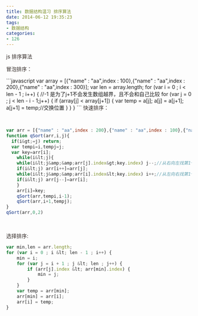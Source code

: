 ```yaml
---
title: 数据结构温习 排序算法
date: 2014-06-12 19:35:23
tags:
- 数据结构
categories:
- 126
---
```

<p style="color: #362e2b;">js 排序算法</p>
<p style="color: #362e2b;">冒泡排序：</p>
<!--more-->
```javascript
var array = [{"name" : "aa",index : 100},{"name" : "aa",index : 200},{"name" : "aa",index : 300}];  
var len = array.length;  
for (var i = 0 ; i &lt; len - 1 ; i++) { //-1 是为了j+1不会发生数组越界，且不会和自己比较  
    for (var  j = 0 ; j &lt; len - i - 1;j++) {  
        if (array[j] &lt; array[j+1]) {  
            var temp = a[j];  
            a[j] = a[j+1];  
            a[j+1] = temp;//交换位置  
        }  
    }  
}
```
<span style="color: #362e2b;">快速排序：</span>

&nbsp;
```javascript
var arr = [{"name" : "aa",index : 200},{"name" : "aa",index : 100},{"name" : "aa",index : 300}];  
function qSort(arr,i,j){  
  if(i&gt;=j) return;  
  var tempi=i,tempj=j;  
  var key=arr[i];  
    while(i&lt;j){  
    while(i&lt;j&amp;&amp;arr[j].index&gt;key.index) j--;//从右向左找第1个小于key的数  
    if(i&lt;j) arr[i++]=arr[j];  
    while(i&lt;j&amp;&amp;arr[i].index&lt;key.index) i++;//从左向右找第1个大于key的数  
    if(i&lt;j) arr[j--]=arr[i];  
    }  
    arr[i]=key;  
    qSort(arr,tempi,i-1);  
    qSort(arr,i+1,tempj);  
}  
qSort(arr,0,2)
```
&nbsp;

<span style="color: #362e2b;">选择排序:</span>
```javascript
var min,len = arr.length;  
for (var i = 0 ; i &lt; len - 1 ; i++) {  
    min = i;  
    for (var j = i + 1 ; j &lt; len ; j++) {  
        if (arr[j].index &lt; arr[min].index) {  
            min = j;          
        }  
    }  
    var temp = arr[min];  
    arr[min] = arr[i];  
    arr[i] = temp;  
}
```

